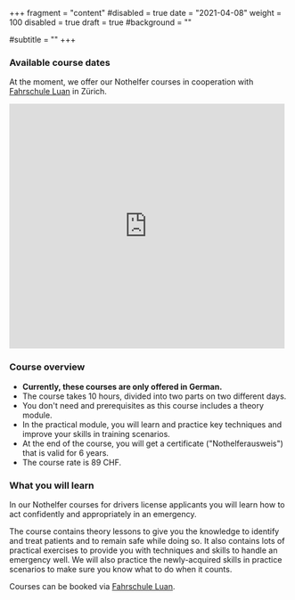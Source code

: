 +++
fragment = "content"
#disabled = true
date = "2021-04-08"
weight = 100
disabled = true
draft = true
#background = ""

#subtitle = ""
+++

### Available course dates

At the moment, we offer our Nothelfer courses in cooperation with [Fahrschule Luan](https://fahrschule-luan.ch/nothelferkurs/) in Zürich.
<iframe src="https://partnergate.nothilfe24.ch/index.php/frame/index/YmFqZ29yYTc1QGdtYWlsLmNvbQ%3D%3D/Tm90aGlsZmVrdXJz/true" frameborder="0" width="98%" height="440px"></iframe>

### Course overview

- **Currently, these courses are only offered in German.**
- The course takes 10 hours, divided into two parts on two different days.
- You don't need and prerequisites as this course includes a theory module.
- In the practical module, you will learn and practice key techniques and improve your skills in training scenarios.
- At the end of the course, you will get a certificate ("Nothelferausweis") that is valid for 6 years.
- The course rate is 89 CHF.

### What you will learn

In our Nothelfer courses for drivers license applicants you will learn how to act confidently and appropriately in an emergency.

The course contains theory lessons to give you the knowledge to identify and treat patients and to remain safe while doing so.
It also contains lots of practical exercises to provide you with techniques and skills to handle an emergency well.
We will also practice the newly-acquired skills in practice scenarios to make sure you know what to do when it counts.

Courses can be booked via [Fahrschule Luan](https://fahrschule-luan.ch/nothelferkurs/).
